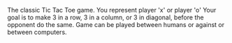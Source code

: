 The classic Tic Tac Toe game. 
You represent player 'x' or player 'o'
Your goal is to make 3 in a row, 3 in a column, or 3 in diagonal,
before the opponent do the same.
Game can be played between humans or against or between computers.